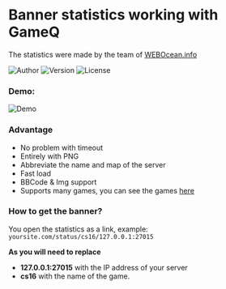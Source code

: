 Banner statistics working with GameQ
=====
The statistics were made by the team of [WEBOcean.info](https://webocean.info/)

![Author](https://img.shields.io/badge/Author-HybridMind-AA0000?style=flat-square) ![Version](https://img.shields.io/badge/Version-1.0.1-blue?style=flat-square) ![License](https://img.shields.io/badge/License-GPL%203.0%20License-greenc?style=flat-square)

### Demo:
![Demo](https://i.imgur.com/aV2SU6P.png)

### Advantage
- No problem with timeout
- Entirely with PNG
- Abbreviate the name and map of the server
- Fast load
- BBCode & Img support
- Supports many games, you can see the games [here](https://austinb.github.io/GameQ/api/namespace-GameQ.Protocols.html)

### How to get the banner?
You open the statistics as a link, example:
`yoursite.com/status/cs16/127.0.0.1:27015`

**As you will need to replace**
- **127.0.0.1:27015** with the IP address of your server
- **cs16** with the name of the game.
